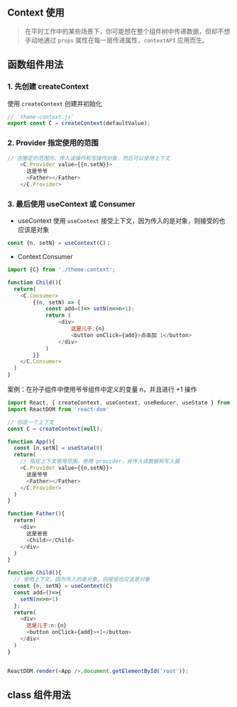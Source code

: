 ## Context 使用

> 在平时工作中的某些场景下，你可能想在整个组件树中传递数据，但却不想手动地通过 `props` 属性在每一层传递属性，`contextAPI` 应用而生。

## 函数组件用法

### 1. 先创建 createContext

使用 `createContext` 创建并初始化

```js
// `theme-context.js`
export const C = createContext(defaultValue);
```

### 2. Provider 指定使用的范围

```js
// 在圈定的范围内，传入读操作和写操作对象，然后可以使用上下文
    <C.Provider value={{n,setN}}>
      这是爷爷
      <Father></Father>
    </C.Provider>
```

### 3. 最后使用 useContext 或 Consumer

- useContext 
使用 `useContext` 接受上下文，因为传入的是对象，则接受的也应该是对象

```js
const {n, setN} = useContext(C)；
```

- Context.Consumer

```js
import {C} from './theme-context';

function Child(){
  return(
    <C.Consumer>
        {(n, setN) => {
            const add=()=> setN(n=>n+1);
            return (
                <div>
                    这是儿子:{n}
                    <button onClick={add}>点击加 1</button>
                </div>
            )
        }}
    </C.Consumer>
  )
}

```


案例：在孙子组件中使用爷爷组件中定义的变量 n，并且进行 +1 操作

```js
import React, { createContext, useContext, useReducer, useState } from 'react'
import ReactDOM from 'react-dom'

// 创造一个上下文
const C = createContext(null);

function App(){
  const [n,setN] = useState(0)
  return(
    // 指定上下文使用范围，使用 provider，并传入读数据和写入据
    <C.Provider value={{n,setN}}>
      这是爷爷
      <Father></Father>
    </C.Provider>
  )
}

function Father(){
  return(
    <div>
      这是爸爸
      <Child></Child>
    </div>
  )
}

function Child(){
  // 使用上下文，因为传入的是对象，则接受也应该是对象
  const {n, setN} = useContext(C)
  const add=()=>{
    setN(n=>n+1)
  };
  return(
    <div>
      这是儿子:n:{n}
      <button onClick={add}>+1</button>
    </div>
  )
}


ReactDOM.render(<App />,document.getElementById('root'));
```

## class 组件用法